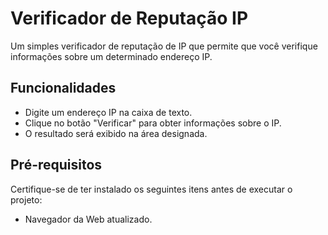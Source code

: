 # Verificador de Reputação IP

Um simples verificador de reputação de IP que permite que você verifique informações sobre um determinado endereço IP.

## Funcionalidades

- Digite um endereço IP na caixa de texto.
- Clique no botão "Verificar" para obter informações sobre o IP.
- O resultado será exibido na área designada.

## Pré-requisitos

Certifique-se de ter instalado os seguintes itens antes de executar o projeto:

- Navegador da Web atualizado.

